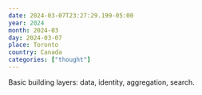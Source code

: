```yaml
---
date: 2024-03-07T23:27:29.199-05:00
year: 2024
month: 2024-03
day: 2024-03-07
place: Toronto
country: Canada
categories: ["thought"]
---
```

Basic building layers: data, identity, aggregation, search.
